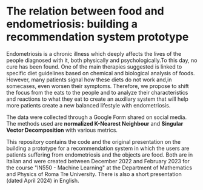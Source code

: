 # The relation between food and endometriosis: building a recommendation system prototype

Endometriosis is a chronic illness which deeply affects the lives of the people diagnosed with it, both physically and psychologically.To this day, no cure has been found. 
One of the main therapies suggested is linked to specific diet guidelines based on chemical and biological analysis of foods. However, many patients signal how these diets do not work and,in somecases, even worsen their symptoms.
Therefore, we propose to shift the focus from the eats to the people and to analyze their characteristics and reactions to what they eat to create an auxiliary system that will help more patients create a new balanced lifestyle with endometriosis.

The data were collected through a Google Form shared on social media. The methods used are **normalized K-Nearest Neighbour** and **Singular Vector Decomposition** with various metrics.

This repository contains the code and the original presentation on the building a prototype for a recommendation system in which the users are patients suffering from endometriosis and the objects are food. Both are in Italian and were created between December 2022 and February 2023 for the course "IN550 - Machine Learning" at the Department of Mathematics and Physics of Roma Tre University. There is also a short presentation (dated April 2024) in English.
